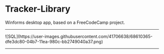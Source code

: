 # Tracker-Library
Winforms desktop app, based on a FreeCodeCamp project.
<hr>
![SQL](https://user-images.githubusercontent.com/41706638/68610365-dfe3dc80-04b7-11ea-980c-bb2749040a37.png)
<hr>
